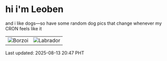 # hi i'm Leoben

and i like dogs—so have some random dog pics that change whenever my CRON feels like it

|  |  |
|--------|----------|
| ![Borzoi](https://random-dog-vercel.vercel.app/api/random-borzoi?v=1755089237) | ![Labrador](https://random-dog-vercel.vercel.app/api/random-labrador?v=1755089237) |

Last updated: 2025-08-13 20:47 PHT
